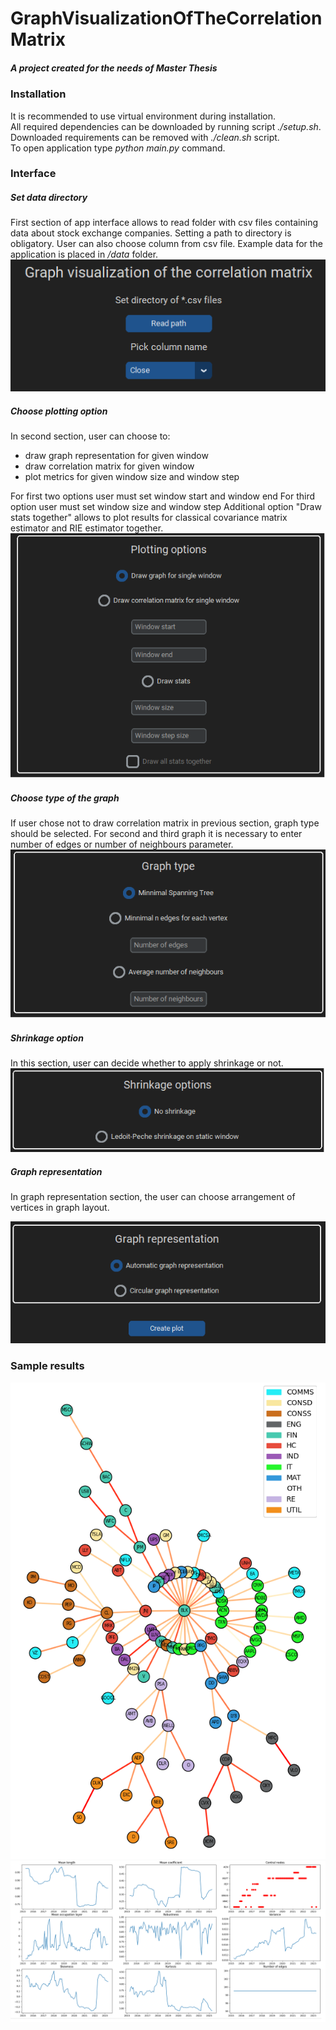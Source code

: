 # GraphVisualizationOfTheCorrelationMatrix
##### A project created for the needs of Master Thesis

### Installation 
It is recommended to use virtual environment during installation.  
All required dependencies can be downloaded by running script _./setup.sh_.  
Downloaded requirements can be removed with _./clean.sh_ script.  
To open application type _python main.py_ command.

### Interface
##### Set data directory
First section of app interface allows to read folder with csv files containing data about stock exchange companies. Setting a path to directory is obligatory. User can also choose column from csv file. Example data for the application is placed in _/data_ folder.  
![alt text](docs\header.png)
##### Choose plotting option
In second section, user can choose to:
- draw graph representation for given window
- draw correlation matrix for given window
- plot metrics for given window size and window step

For first two options user must set window start and window end
For third option user must set window size and window step
Additional option "Draw stats together" allows to plot results for classical covariance matrix estimator and RIE estimator together.  
![alt text](docs\plotting_section.png)
##### Choose type of the graph
If user chose not to draw correlation matrix in previous section, graph type should be selected. For second and third graph it is necessary to enter number of edges or number of neighbours parameter.  
![alt text](docs\graph_type.png)
##### Shrinkage option
In this section, user can decide whether to apply shrinkage or not.
![alt text](docs\shrinkage_options.png)
##### Graph representation
In graph representation section, the user can choose arrangement of vertices in graph layout.

![alt text](docs\graph_repr.png)

### Sample results
![alt text](docs\graph_example.png)
![alt text](docs\metrics_example.png)